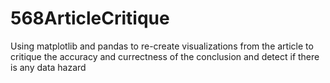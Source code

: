 # 568ArticleCritique
Using matplotlib and pandas to re-create visualizations from the article to critique the accuracy and currectness of the conclusion and detect if there is any data hazard
